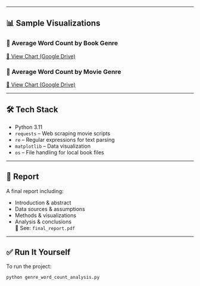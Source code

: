 
---

## 📊 Sample Visualizations

### 📘 Average Word Count by Book Genre  
[📎 View Chart (Google Drive)](https://drive.google.com/file/d/1iwE_1r_jiW0T8DqMydaOCwJ5fQcGA6qi/view?usp=sharing)

### 🎥 Average Word Count by Movie Genre  
[📎 View Chart (Google Drive)](https://drive.google.com/file/d/1adlZV9Xsg_zS-Z-cSBi9FkuTannro0Kd/view?usp=sharing)

---

## 🛠 Tech Stack

- Python 3.11
- `requests` – Web scraping movie scripts
- `re` – Regular expressions for text parsing
- `matplotlib` – Data visualization
- `os` – File handling for local book files

---

## 📄 Report

A final report including:
- Introduction & abstract
- Data sources & assumptions
- Methods & visualizations
- Analysis & conclusions  
📄 See: `final_report.pdf`

---

## ✅ Run It Yourself

To run the project:

```bash
python genre_word_count_analysis.py
